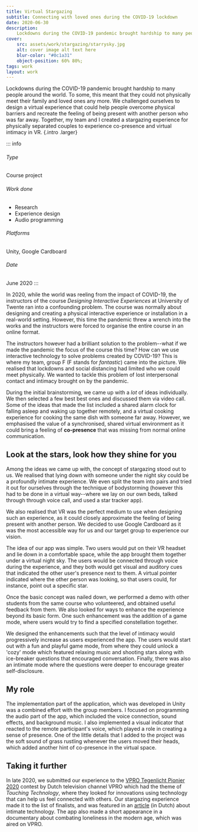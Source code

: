 ```yaml
---
title: Virtual Stargazing
subtitle: Connecting with loved ones during the COVID-19 lockdown
date: 2020-06-30
description:
    Lockdowns during the COVID-19 pandemic brought hardship to many people around the world. To some, this meant that they could not physically meet their family and loved ones any more. We challenged ourselves to design a virtual experience that could help people overcome physical barriers and recreate the feeling of being present with another person who was far away. Together, my team and I created a stargazing experience for physically separated couples to experience co-presence and virtual intimacy in VR.
cover:
    src: assets/work/stargazing/starrysky.jpg
    alt: cover image alt text here
    blur-color: "#0c1a31"
    object-position: 60% 80%;
tags: work
layout: work
---
```


Lockdowns during the COVID-19 pandemic brought hardship to many people around the world. To some, this meant that they could not physically meet their family and loved ones any more. We challenged ourselves to design a virtual experience that could help people overcome physical barriers and recreate the feeling of being present with another person who was far away. Together, my team and I created a stargazing experience for physically separated couples to experience co-presence and virtual intimacy in VR. {.intro .larger}

::: info
###### Type
Course project

###### Work done
- Research
- Experience design
- Audio programming

###### Platforms
Unity, Google Cardboard

###### Date
June 2020
:::

In 2020, while the world was reeling from the impact of COVID-19, the instructors of the course *Designing Interactive Experiences* at University of Twente ran into a confounding problem. The course was normally about designing and creating a physical interactive experience or installation in a real-world setting. However, this time the pandemic threw a wrench into the works and the instructors were forced to organise the entire course in an online format.

The instructors however had a brilliant solution to the problem--what if we made the pandemic the focus of the course this time? How can we use interactive technology to solve problems created by COVID-19? This is where my team, group F (F stands for *fantastic*) came into the picture. We realised that lockdowns and social distancing had limited who we could meet physically. We wanted to tackle this problem of lost interpersonal contact and intimacy brought on by the pandemic.

During the initial brainstorming, we came up with a *lot* of ideas individually. We then selected a few best best ones and discussed them via video call. Some of the ideas that made the list included a shared alarm clock for falling asleep and waking up together remotely, and a virtual cooking experience for cooking the same dish with someone far away. However, we emphasised the value of a synchronised, shared virtual environment as it could bring a feeling of **co-presence** that was missing from normal online communication.

## Look at the stars, look how they shine for you

Among the ideas we came up with, the concept of stargazing stood out to us. We realised that lying down with someone under the night sky could be a profoundly intimate experience. We even split the team into pairs and tried it out for ourselves through the technique of bodystorming (however this had to be done in a virtual way--where we lay on our own beds, talked through through voice call, and used a star tracker app).

We also realised that VR was the perfect medium to use when designing such an experience, as it could closely approximate the feeling of being present with another person. We decided to use Google Cardboard as it was the most accessible way for us and our target group to experience our vision.

The idea of our app was simple. Two users would put on their VR headset and lie down in a comfortable space, while the app brought them together under a virtual night sky. The users would be connected through voice during the experience, and they both would get visual and auditory cues that indicated the other user's presence next to them. A virtual pointer indicated where the other person was looking, so that users could, for instance, point out a specific star.

Once the basic concept was nailed down, we performed a demo with other students from the same course who volunteered, and obtained useful feedback from them. We also looked for ways to enhance the experience beyond its basic form. One such enhancement was the addition of a game mode, where users would try to find a specified constellation together.

We designed the enhancements such that the level of intimacy would progressively increase as users experienced the app. The users would start out with a fun and playful game mode, from where they could unlock a 'cozy' mode which featured relaxing music and shooting stars along with ice-breaker questions that encouraged conversation. Finally, there was also an intimate mode where the questions were deeper to encourage greater self-disclosure.

## My role

The implementation part of the application, which was developed in Unity was a combined effort with the group members. I focused on programming the audio part of the app, which included the voice connection, sound effects, and background music. I also implemented a visual indicator that reacted to the remote participant's voice, which played a role in creating a sense of presence. One of the little details that I added to the project was the soft sound of grass rustling whenever the users moved their heads, which added another hint of co-presence in the virtual space.

## Taking it further

In late 2020, we submitted our experience to the [VPRO Tegenlicht Pionier 2020](https://dezwijger.nl/programma/touching-technology) contest by Dutch television channel VPRO which had the theme of *Touching Technology*, where they looked for innovations using technology that can help us feel connected with others. Our stargazing experience made it to the list of finalists, and was featured in an [article](https://www.vpro.nl/programmas/tegenlicht/lees/artikelen/2021/intimiteit-tech.html) (in Dutch) about intimate technology. The app also made a short appearance in a documentary about combating loneliness in the modern age, which was aired on VPRO.